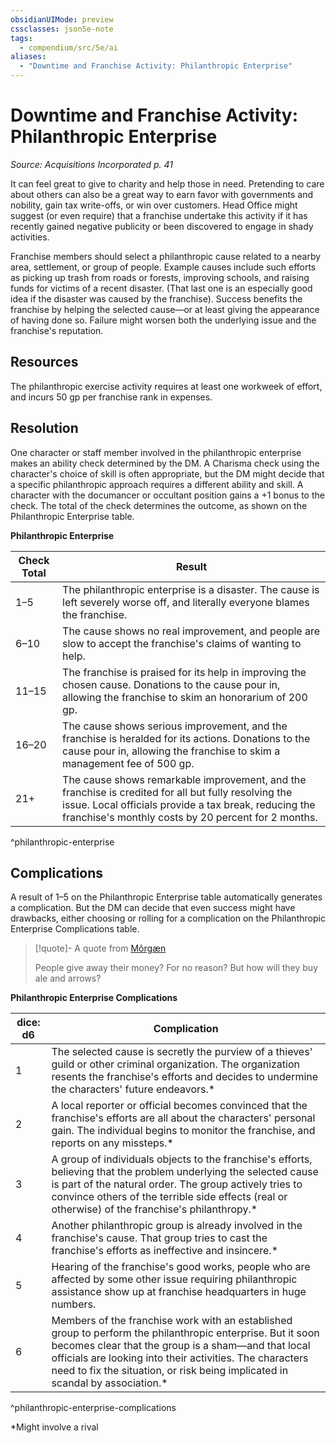 ```yaml
---
obsidianUIMode: preview
cssclasses: json5e-note
tags:
  - compendium/src/5e/ai
aliases:
  - "Downtime and Franchise Activity: Philanthropic Enterprise"
---
```


# Downtime and Franchise Activity: Philanthropic Enterprise
*Source: Acquisitions Incorporated p. 41* 

It can feel great to give to charity and help those in need. Pretending to care about others can also be a great way to earn favor with governments and nobility, gain tax write-offs, or win over customers. Head Office might suggest (or even require) that a franchise undertake this activity if it has recently gained negative publicity or been discovered to engage in shady activities.

Franchise members should select a philanthropic cause related to a nearby area, settlement, or group of people. Example causes include such efforts as picking up trash from roads or forests, improving schools, and raising funds for victims of a recent disaster. (That last one is an especially good idea if the disaster was caused by the franchise). Success benefits the franchise by helping the selected cause—or at least giving the appearance of having done so. Failure might worsen both the underlying issue and the franchise's reputation.

## Resources

The philanthropic exercise activity requires at least one workweek of effort, and incurs 50 gp per franchise rank in expenses.

## Resolution

One character or staff member involved in the philanthropic enterprise makes an ability check determined by the DM. A Charisma check using the character's choice of skill is often appropriate, but the DM might decide that a specific philanthropic approach requires a different ability and skill. A character with the documancer or occultant position gains a +1 bonus to the check. The total of the check determines the outcome, as shown on the Philanthropic Enterprise table.

**Philanthropic Enterprise**

| Check Total | Result |
|-------------|--------|
| 1–5 | The philanthropic enterprise is a disaster. The cause is left severely worse off, and literally everyone blames the franchise. |
| 6–10 | The cause shows no real improvement, and people are slow to accept the franchise's claims of wanting to help. |
| 11–15 | The franchise is praised for its help in improving the chosen cause. Donations to the cause pour in, allowing the franchise to skim an honorarium of 200 gp. |
| 16–20 | The cause shows serious improvement, and the franchise is heralded for its actions. Donations to the cause pour in, allowing the franchise to skim a management fee of 500 gp. |
| 21+ | The cause shows remarkable improvement, and the franchise is credited for all but fully resolving the issue. Local officials provide a tax break, reducing the franchise's monthly costs by 20 percent for 2 months. |
^philanthropic-enterprise

## Complications

A result of 1–5 on the Philanthropic Enterprise table automatically generates a complication. But the DM can decide that even success might have drawbacks, either choosing or rolling for a complication on the Philanthropic Enterprise Complications table.

> [!quote]- A quote from [Môrgæn](../../../../morgn-ai.md)  
> 
> People give away their money? For no reason? But how will they buy ale and arrows?

**Philanthropic Enterprise Complications**

| dice: d6 | Complication |
|----------|--------------|
| 1 | The selected cause is secretly the purview of a thieves' guild or other criminal organization. The organization resents the franchise's efforts and decides to undermine the characters' future endeavors.* |
| 2 | A local reporter or official becomes convinced that the franchise's efforts are all about the characters' personal gain. The individual begins to monitor the franchise, and reports on any missteps.* |
| 3 | A group of individuals objects to the franchise's efforts, believing that the problem underlying the selected cause is part of the natural order. The group actively tries to convince others of the terrible side effects (real or otherwise) of the franchise's philanthropy.* |
| 4 | Another philanthropic group is already involved in the franchise's cause. That group tries to cast the franchise's efforts as ineffective and insincere.* |
| 5 | Hearing of the franchise's good works, people who are affected by some other issue requiring philanthropic assistance show up at franchise headquarters in huge numbers. |
| 6 | Members of the franchise work with an established group to perform the philanthropic enterprise. But it soon becomes clear that the group is a sham—and that local officials are looking into their activities. The characters need to fix the situation, or risk being implicated in scandal by association.* |
^philanthropic-enterprise-complications

*Might involve a rival
